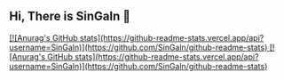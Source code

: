 ## Hi, There is SinGaln 👋

<a href="https://github.com/singaln/github-readme-stats">
  [![Anurag's GitHub stats](https://github-readme-stats.vercel.app/api?username=SinGaln)](https://github.com/SinGaln/github-readme-stats)
</a>
<a href="https://github.com/singaln/convoychat">
  [![Anurag's GitHub stats](https://github-readme-stats.vercel.app/api?username=SinGaln)](https://github.com/SinGaln/github-readme-stats)
</a>
